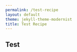 ```yaml
---
permalink: /test-recipe
layout: default
theme: jekyll-theme-modernist
title: Test Recipe
---
```


## Test 

